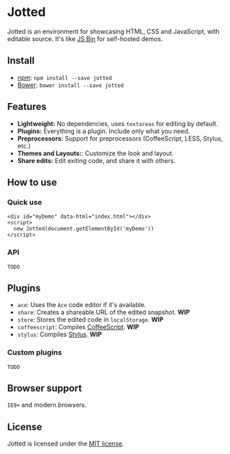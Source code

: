 # Jotted

Jotted is an environment for showcasing HTML, CSS and JavaScript, with editable source. It's like [JS Bin](http://jsbin.com/) for self-hosted demos.

## Install

* [npm](https://www.npmjs.com/package/jotted): `npm install --save jotted`
* [Bower](http://bower.io/): `bower install --save jotted`

## Features

* **Lightweight:** No dependencies, uses `textareas` for editing by default.
* **Plugins:** Everything is a plugin. Include only what you need.
* **Preprocessors:** Support for preprocessors (CoffeeScript, LESS, Stylus, etc.)
* **Themes and Layouts:**: Customize the look and layout.
* **Share edits:** Edit exiting code, and share it with others.

## How to use

### Quick use

```
<div id="myDemo" data-html="index.html"></div>
<script>
  new Jotted(document.getElementById('myDemo'))
</script>
```

### API

`TODO`

## Plugins

* `ace`: Uses the `Ace` code editor if it's available.
* `share`: Creates a shareable URL of the edited snapshot. **WIP**
* `store`: Stores the edited code in `localStorage`. **WIP**
* `coffeescript`: Compiles [CoffeeScript](). **WIP**
* `stylus`: Compiles [Stylus](). **WIP**

### Custom plugins

`TODO`

## Browser support

`IE9+` and modern browsers.

## License

Jotted is licensed under the [MIT license](LICENSE).

